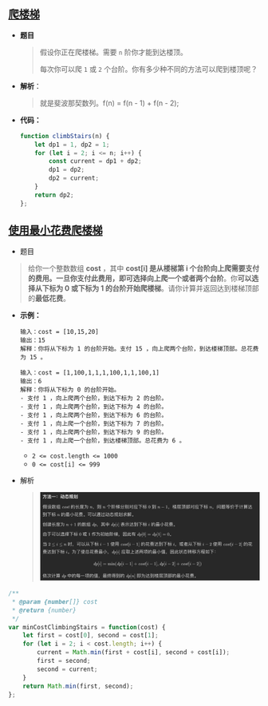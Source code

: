 ## [爬楼梯](https://leetcode.cn/problems/climbing-stairs/)

* **题目**

  >假设你正在爬楼梯。需要 `n` 阶你才能到达楼顶。
  >
  >每次你可以爬 `1` 或 `2` 个台阶。你有多少种不同的方法可以爬到楼顶呢？

* **解析**：

  >就是斐波那契数列。f(n) = f(n - 1) + f(n - 2);

* **代码：**

  ```js
  function climbStairs(n) {
      let dp1 = 1, dp2 = 1;
      for (let i = 2; i <= n; i++) {
          const current = dp1 + dp2;
          dp1 = dp2;
          dp2 = current;
      }
      return dp2;
  };
  ```

  

## [使用最小花费爬楼梯](https://leetcode.cn/problems/min-cost-climbing-stairs/)

* 题目

> 给你一个整数数组 **cost** ，其中 **cost[i] 是从楼梯第 i 个台阶向上爬需要支付的费用。**一旦你支付此费用，即可选择向上**爬一个或者两个台阶**。你**可以选择从下标为 0 或下标为 1 的台阶开始爬楼梯**。请你计算并返回达到楼梯顶部的**最低花费**。
>

* **示例：**

  ```
  输入：cost = [10,15,20]
  输出：15
  解释：你将从下标为 1 的台阶开始。支付 15 ，向上爬两个台阶，到达楼梯顶部。总花费为 15 。
  ```

  ```
  输入：cost = [1,100,1,1,1,100,1,1,100,1]
  输出：6
  解释：你将从下标为 0 的台阶开始。
  - 支付 1 ，向上爬两个台阶，到达下标为 2 的台阶。
  - 支付 1 ，向上爬两个台阶，到达下标为 4 的台阶。
  - 支付 1 ，向上爬两个台阶，到达下标为 6 的台阶。
  - 支付 1 ，向上爬一个台阶，到达下标为 7 的台阶。
  - 支付 1 ，向上爬两个台阶，到达下标为 9 的台阶。
  - 支付 1 ，向上爬一个台阶，到达楼梯顶部。总花费为 6 。
  ```

  * `2 <= cost.length <= 1000`
  * `0 <= cost[i] <= 999`

* 解析

  >![image-20220522211028833](01.爬楼梯系列.assets/image-20220522211028833.png)
  >

```js
/**
 * @param {number[]} cost
 * @return {number}
 */
var minCostClimbingStairs = function(cost) {
    let first = cost[0], second = cost[1];
    for (let i = 2; i < cost.length; i++) {
        current = Math.min(first + cost[i], second + cost[i]);
        first = second;
        second = current;
    }
    return Math.min(first, second);
};
```

